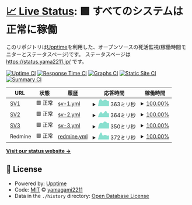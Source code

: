 # [📈 Live Status](https://yamagami2211.github.io): <!--live status--> **🟩 すべてのシステムは正常に稼働**

このリポジトリは[Upptime](https://github.com/upptime/upptime)を利用した、オープンソースの死活監視(稼働時間モニターとステータスページ)です。
ステータスページは https://status.yama2211.jp/ です。

[![Uptime CI](https://github.com/yamagami2211/site-kanshi/workflows/Uptime%20CI/badge.svg)](https://github.com/yamagami2211/site-kanshi/actions?query=workflow%3A%22Uptime+CI%22)
[![Response Time CI](https://github.com/yamagami2211/site-kanshi/workflows/Response%20Time%20CI/badge.svg)](https://github.com/yamagami2211/site-kanshi/actions?query=workflow%3A%22Response+Time+CI%22)
[![Graphs CI](https://github.com/yamagami2211/site-kanshi/workflows/Graphs%20CI/badge.svg)](https://github.com/yamagami2211/site-kanshi/actions?query=workflow%3A%22Graphs+CI%22)
[![Static Site CI](https://github.com/yamagami2211/site-kanshi/workflows/Static%20Site%20CI/badge.svg)](https://github.com/yamagami2211/site-kanshi/actions?query=workflow%3A%22Static+Site+CI%22)
[![Summary CI](https://github.com/yamagami2211/site-kanshi/workflows/Summary%20CI/badge.svg)](https://github.com/yamagami2211/site-kanshi/actions?query=workflow%3A%22Summary+CI%22)

<!--start: status pages-->
<!-- This summary is generated by Upptime (https://github.com/upptime/upptime) -->
<!-- Do not edit this manually, your changes will be overwritten -->
<!-- prettier-ignore -->
| URL | 状態 | 履歴 | 応答時間 | 稼働時間 |
| --- | ------ | ------- | ------------- | ------ |
| <img alt="" src="https://favicons.githubusercontent.com/sv01-vps.yama2211.jp" height="13"> [SV1](http://sv01-vps.yama2211.jp) | 🟩 正常 | [sv-1.yml](https://github.com/yamagami2211/site-kanshi/commits/HEAD/history/sv-1.yml) | <details><summary><img alt="応答時間グラフ" src="./graphs/sv-1/response-time-week.png" height="20"> 363ミリ秒</summary><br><a href="https://status.yama2211.jp/history/sv-1"><img alt="応答時間 413" src="https://img.shields.io/endpoint?url=https%3A%2F%2Fraw.githubusercontent.com%2Fyamagami2211%2Fsite-kanshi%2FHEAD%2Fapi%2Fsv-1%2Fresponse-time.json"></a><br><a href="https://status.yama2211.jp/history/sv-1"><img alt="24時間 応答時間 318" src="https://img.shields.io/endpoint?url=https%3A%2F%2Fraw.githubusercontent.com%2Fyamagami2211%2Fsite-kanshi%2FHEAD%2Fapi%2Fsv-1%2Fresponse-time-day.json"></a><br><a href="https://status.yama2211.jp/history/sv-1"><img alt="7日 応答時間 363" src="https://img.shields.io/endpoint?url=https%3A%2F%2Fraw.githubusercontent.com%2Fyamagami2211%2Fsite-kanshi%2FHEAD%2Fapi%2Fsv-1%2Fresponse-time-week.json"></a><br><a href="https://status.yama2211.jp/history/sv-1"><img alt="30日 応答時間 371" src="https://img.shields.io/endpoint?url=https%3A%2F%2Fraw.githubusercontent.com%2Fyamagami2211%2Fsite-kanshi%2FHEAD%2Fapi%2Fsv-1%2Fresponse-time-month.json"></a><br><a href="https://status.yama2211.jp/history/sv-1"><img alt="1年 応答時間 413" src="https://img.shields.io/endpoint?url=https%3A%2F%2Fraw.githubusercontent.com%2Fyamagami2211%2Fsite-kanshi%2FHEAD%2Fapi%2Fsv-1%2Fresponse-time-year.json"></a></details> | <details><summary><a href="https://status.yama2211.jp/history/sv-1">100.00%</a></summary><a href="https://status.yama2211.jp/history/sv-1"><img alt="稼働時間 99.94%" src="https://img.shields.io/endpoint?url=https%3A%2F%2Fraw.githubusercontent.com%2Fyamagami2211%2Fsite-kanshi%2FHEAD%2Fapi%2Fsv-1%2Fuptime.json"></a><br><a href="https://status.yama2211.jp/history/sv-1"><img alt="24時間の稼働時間 100.00%" src="https://img.shields.io/endpoint?url=https%3A%2F%2Fraw.githubusercontent.com%2Fyamagami2211%2Fsite-kanshi%2FHEAD%2Fapi%2Fsv-1%2Fuptime-day.json"></a><br><a href="https://status.yama2211.jp/history/sv-1"><img alt="7日間の稼働時間 100.00%" src="https://img.shields.io/endpoint?url=https%3A%2F%2Fraw.githubusercontent.com%2Fyamagami2211%2Fsite-kanshi%2FHEAD%2Fapi%2Fsv-1%2Fuptime-week.json"></a><br><a href="https://status.yama2211.jp/history/sv-1"><img alt="30日の稼働時間 100.00%" src="https://img.shields.io/endpoint?url=https%3A%2F%2Fraw.githubusercontent.com%2Fyamagami2211%2Fsite-kanshi%2FHEAD%2Fapi%2Fsv-1%2Fuptime-month.json"></a><br><a href="https://status.yama2211.jp/history/sv-1"><img alt="1年の稼働時間 99.94%" src="https://img.shields.io/endpoint?url=https%3A%2F%2Fraw.githubusercontent.com%2Fyamagami2211%2Fsite-kanshi%2FHEAD%2Fapi%2Fsv-1%2Fuptime-year.json"></a></details>
| <img alt="" src="https://favicons.githubusercontent.com/sv02-vps.yama2211.jp" height="13"> [SV2](http://sv02-vps.yama2211.jp) | 🟩 正常 | [sv-2.yml](https://github.com/yamagami2211/site-kanshi/commits/HEAD/history/sv-2.yml) | <details><summary><img alt="応答時間グラフ" src="./graphs/sv-2/response-time-week.png" height="20"> 364ミリ秒</summary><br><a href="https://status.yama2211.jp/history/sv-2"><img alt="応答時間 407" src="https://img.shields.io/endpoint?url=https%3A%2F%2Fraw.githubusercontent.com%2Fyamagami2211%2Fsite-kanshi%2FHEAD%2Fapi%2Fsv-2%2Fresponse-time.json"></a><br><a href="https://status.yama2211.jp/history/sv-2"><img alt="24時間 応答時間 321" src="https://img.shields.io/endpoint?url=https%3A%2F%2Fraw.githubusercontent.com%2Fyamagami2211%2Fsite-kanshi%2FHEAD%2Fapi%2Fsv-2%2Fresponse-time-day.json"></a><br><a href="https://status.yama2211.jp/history/sv-2"><img alt="7日 応答時間 364" src="https://img.shields.io/endpoint?url=https%3A%2F%2Fraw.githubusercontent.com%2Fyamagami2211%2Fsite-kanshi%2FHEAD%2Fapi%2Fsv-2%2Fresponse-time-week.json"></a><br><a href="https://status.yama2211.jp/history/sv-2"><img alt="30日 応答時間 366" src="https://img.shields.io/endpoint?url=https%3A%2F%2Fraw.githubusercontent.com%2Fyamagami2211%2Fsite-kanshi%2FHEAD%2Fapi%2Fsv-2%2Fresponse-time-month.json"></a><br><a href="https://status.yama2211.jp/history/sv-2"><img alt="1年 応答時間 407" src="https://img.shields.io/endpoint?url=https%3A%2F%2Fraw.githubusercontent.com%2Fyamagami2211%2Fsite-kanshi%2FHEAD%2Fapi%2Fsv-2%2Fresponse-time-year.json"></a></details> | <details><summary><a href="https://status.yama2211.jp/history/sv-2">100.00%</a></summary><a href="https://status.yama2211.jp/history/sv-2"><img alt="稼働時間 100.00%" src="https://img.shields.io/endpoint?url=https%3A%2F%2Fraw.githubusercontent.com%2Fyamagami2211%2Fsite-kanshi%2FHEAD%2Fapi%2Fsv-2%2Fuptime.json"></a><br><a href="https://status.yama2211.jp/history/sv-2"><img alt="24時間の稼働時間 100.00%" src="https://img.shields.io/endpoint?url=https%3A%2F%2Fraw.githubusercontent.com%2Fyamagami2211%2Fsite-kanshi%2FHEAD%2Fapi%2Fsv-2%2Fuptime-day.json"></a><br><a href="https://status.yama2211.jp/history/sv-2"><img alt="7日間の稼働時間 100.00%" src="https://img.shields.io/endpoint?url=https%3A%2F%2Fraw.githubusercontent.com%2Fyamagami2211%2Fsite-kanshi%2FHEAD%2Fapi%2Fsv-2%2Fuptime-week.json"></a><br><a href="https://status.yama2211.jp/history/sv-2"><img alt="30日の稼働時間 100.00%" src="https://img.shields.io/endpoint?url=https%3A%2F%2Fraw.githubusercontent.com%2Fyamagami2211%2Fsite-kanshi%2FHEAD%2Fapi%2Fsv-2%2Fuptime-month.json"></a><br><a href="https://status.yama2211.jp/history/sv-2"><img alt="1年の稼働時間 100.00%" src="https://img.shields.io/endpoint?url=https%3A%2F%2Fraw.githubusercontent.com%2Fyamagami2211%2Fsite-kanshi%2FHEAD%2Fapi%2Fsv-2%2Fuptime-year.json"></a></details>
| <img alt="" src="https://favicons.githubusercontent.com/sv03-vps.yama2211.jp" height="13"> [SV3](http://sv03-vps.yama2211.jp) | 🟩 正常 | [sv-3.yml](https://github.com/yamagami2211/site-kanshi/commits/HEAD/history/sv-3.yml) | <details><summary><img alt="応答時間グラフ" src="./graphs/sv-3/response-time-week.png" height="20"> 350ミリ秒</summary><br><a href="https://status.yama2211.jp/history/sv-3"><img alt="応答時間 391" src="https://img.shields.io/endpoint?url=https%3A%2F%2Fraw.githubusercontent.com%2Fyamagami2211%2Fsite-kanshi%2FHEAD%2Fapi%2Fsv-3%2Fresponse-time.json"></a><br><a href="https://status.yama2211.jp/history/sv-3"><img alt="24時間 応答時間 337" src="https://img.shields.io/endpoint?url=https%3A%2F%2Fraw.githubusercontent.com%2Fyamagami2211%2Fsite-kanshi%2FHEAD%2Fapi%2Fsv-3%2Fresponse-time-day.json"></a><br><a href="https://status.yama2211.jp/history/sv-3"><img alt="7日 応答時間 350" src="https://img.shields.io/endpoint?url=https%3A%2F%2Fraw.githubusercontent.com%2Fyamagami2211%2Fsite-kanshi%2FHEAD%2Fapi%2Fsv-3%2Fresponse-time-week.json"></a><br><a href="https://status.yama2211.jp/history/sv-3"><img alt="30日 応答時間 354" src="https://img.shields.io/endpoint?url=https%3A%2F%2Fraw.githubusercontent.com%2Fyamagami2211%2Fsite-kanshi%2FHEAD%2Fapi%2Fsv-3%2Fresponse-time-month.json"></a><br><a href="https://status.yama2211.jp/history/sv-3"><img alt="1年 応答時間 391" src="https://img.shields.io/endpoint?url=https%3A%2F%2Fraw.githubusercontent.com%2Fyamagami2211%2Fsite-kanshi%2FHEAD%2Fapi%2Fsv-3%2Fresponse-time-year.json"></a></details> | <details><summary><a href="https://status.yama2211.jp/history/sv-3">100.00%</a></summary><a href="https://status.yama2211.jp/history/sv-3"><img alt="稼働時間 99.94%" src="https://img.shields.io/endpoint?url=https%3A%2F%2Fraw.githubusercontent.com%2Fyamagami2211%2Fsite-kanshi%2FHEAD%2Fapi%2Fsv-3%2Fuptime.json"></a><br><a href="https://status.yama2211.jp/history/sv-3"><img alt="24時間の稼働時間 100.00%" src="https://img.shields.io/endpoint?url=https%3A%2F%2Fraw.githubusercontent.com%2Fyamagami2211%2Fsite-kanshi%2FHEAD%2Fapi%2Fsv-3%2Fuptime-day.json"></a><br><a href="https://status.yama2211.jp/history/sv-3"><img alt="7日間の稼働時間 100.00%" src="https://img.shields.io/endpoint?url=https%3A%2F%2Fraw.githubusercontent.com%2Fyamagami2211%2Fsite-kanshi%2FHEAD%2Fapi%2Fsv-3%2Fuptime-week.json"></a><br><a href="https://status.yama2211.jp/history/sv-3"><img alt="30日の稼働時間 100.00%" src="https://img.shields.io/endpoint?url=https%3A%2F%2Fraw.githubusercontent.com%2Fyamagami2211%2Fsite-kanshi%2FHEAD%2Fapi%2Fsv-3%2Fuptime-month.json"></a><br><a href="https://status.yama2211.jp/history/sv-3"><img alt="1年の稼働時間 99.94%" src="https://img.shields.io/endpoint?url=https%3A%2F%2Fraw.githubusercontent.com%2Fyamagami2211%2Fsite-kanshi%2FHEAD%2Fapi%2Fsv-3%2Fuptime-year.json"></a></details>
| <img alt="" src="https://favicons.githubusercontent.com/null" height="13"> Redmine | 🟩 正常 | [redmine.yml](https://github.com/yamagami2211/site-kanshi/commits/HEAD/history/redmine.yml) | <details><summary><img alt="応答時間グラフ" src="./graphs/redmine/response-time-week.png" height="20"> 372ミリ秒</summary><br><a href="https://status.yama2211.jp/history/redmine"><img alt="応答時間 351" src="https://img.shields.io/endpoint?url=https%3A%2F%2Fraw.githubusercontent.com%2Fyamagami2211%2Fsite-kanshi%2FHEAD%2Fapi%2Fredmine%2Fresponse-time.json"></a><br><a href="https://status.yama2211.jp/history/redmine"><img alt="24時間 応答時間 330" src="https://img.shields.io/endpoint?url=https%3A%2F%2Fraw.githubusercontent.com%2Fyamagami2211%2Fsite-kanshi%2FHEAD%2Fapi%2Fredmine%2Fresponse-time-day.json"></a><br><a href="https://status.yama2211.jp/history/redmine"><img alt="7日 応答時間 372" src="https://img.shields.io/endpoint?url=https%3A%2F%2Fraw.githubusercontent.com%2Fyamagami2211%2Fsite-kanshi%2FHEAD%2Fapi%2Fredmine%2Fresponse-time-week.json"></a><br><a href="https://status.yama2211.jp/history/redmine"><img alt="30日 応答時間 353" src="https://img.shields.io/endpoint?url=https%3A%2F%2Fraw.githubusercontent.com%2Fyamagami2211%2Fsite-kanshi%2FHEAD%2Fapi%2Fredmine%2Fresponse-time-month.json"></a><br><a href="https://status.yama2211.jp/history/redmine"><img alt="1年 応答時間 351" src="https://img.shields.io/endpoint?url=https%3A%2F%2Fraw.githubusercontent.com%2Fyamagami2211%2Fsite-kanshi%2FHEAD%2Fapi%2Fredmine%2Fresponse-time-year.json"></a></details> | <details><summary><a href="https://status.yama2211.jp/history/redmine">100.00%</a></summary><a href="https://status.yama2211.jp/history/redmine"><img alt="稼働時間 100.00%" src="https://img.shields.io/endpoint?url=https%3A%2F%2Fraw.githubusercontent.com%2Fyamagami2211%2Fsite-kanshi%2FHEAD%2Fapi%2Fredmine%2Fuptime.json"></a><br><a href="https://status.yama2211.jp/history/redmine"><img alt="24時間の稼働時間 100.00%" src="https://img.shields.io/endpoint?url=https%3A%2F%2Fraw.githubusercontent.com%2Fyamagami2211%2Fsite-kanshi%2FHEAD%2Fapi%2Fredmine%2Fuptime-day.json"></a><br><a href="https://status.yama2211.jp/history/redmine"><img alt="7日間の稼働時間 100.00%" src="https://img.shields.io/endpoint?url=https%3A%2F%2Fraw.githubusercontent.com%2Fyamagami2211%2Fsite-kanshi%2FHEAD%2Fapi%2Fredmine%2Fuptime-week.json"></a><br><a href="https://status.yama2211.jp/history/redmine"><img alt="30日の稼働時間 100.00%" src="https://img.shields.io/endpoint?url=https%3A%2F%2Fraw.githubusercontent.com%2Fyamagami2211%2Fsite-kanshi%2FHEAD%2Fapi%2Fredmine%2Fuptime-month.json"></a><br><a href="https://status.yama2211.jp/history/redmine"><img alt="1年の稼働時間 100.00%" src="https://img.shields.io/endpoint?url=https%3A%2F%2Fraw.githubusercontent.com%2Fyamagami2211%2Fsite-kanshi%2FHEAD%2Fapi%2Fredmine%2Fuptime-year.json"></a></details>

<!--end: status pages-->

[**Visit our status website →**](https://status.yama2211.jp/)

## 📄 License

- Powered by: [Upptime](https://github.com/upptime/upptime)
- Code: [MIT](./LICENSE) © [yamagami2211](https://yama2211.biz)
- Data in the `./history` directory: [Open Database License](https://opendatacommons.org/licenses/odbl/1-0/)
